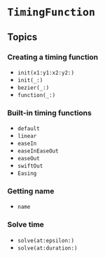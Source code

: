 # ``TimingFunction``

## Topics

### Creating a timing function

-  ``init(x1:y1:x2:y2:)``
-  ``init(_:)``
-  ``bezier(_:)``
-  ``function(_:)``

### Built-in timing functions

-  ``default``
-  ``linear``
-  ``easeIn``
-  ``easeInEaseOut``
-  ``easeOut``
-  ``swiftOut``
-  ``Easing``

### Getting name

-  ``name``

### Solve time

-  ``solve(at:epsilon:)``
-  ``solve(at:duration:)``

